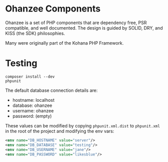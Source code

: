# Ohanzee Components

Ohanzee is a set of PHP components that are dependency free, PSR compatible, and well documented. The design is guided by SOLID, DRY, and KISS (the SDK) philosophies.

Many were originally part of the Kohana PHP Framework.

# Testing

```
composer install --dev
phpunit
```

The default database connection details are:

- hostname: localhost
- database: ohanzee
- username: ohanzee
- password: (empty)

These values can be modified by copying `phpunit.xml.dist` to `phpunit.xml` in the root of the project and modifying the env vars:

```xml
<env name="DB_HOSTNAME" value="server"/>
<env name="DB_DATABASE" value="testing"/>
<env name="DB_USERNAME" value="jane"/>
<env name="DB_PASSWORD" value="likesblue"/>
```

